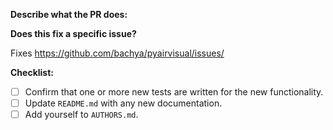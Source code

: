 **Describe what the PR does:**

**Does this fix a specific issue?**

Fixes https://github.com/bachya/pyairvisual/issues/<ISSUE ID>
  
**Checklist:**

- [ ] Confirm that one or more new tests are written for the new functionality.
- [ ] Update `README.md` with any new documentation.
- [ ] Add yourself to `AUTHORS.md`.
